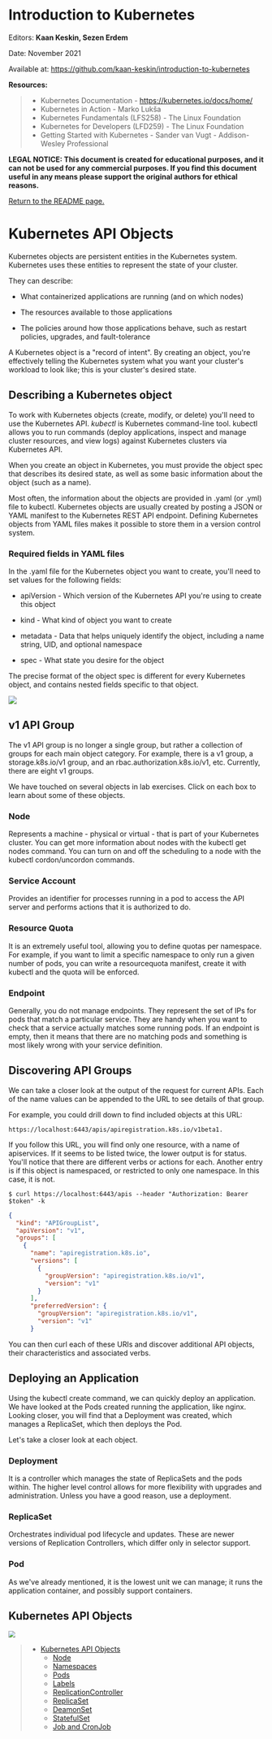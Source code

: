 # Introduction to Kubernetes

Editors: **Kaan Keskin, Sezen Erdem**

Date: November 2021

Available at: https://github.com/kaan-keskin/introduction-to-kubernetes

**Resources:**

> - Kubernetes Documentation - https://kubernetes.io/docs/home/
> - Kubernetes in Action - Marko Lukša 
> - Kubernetes Fundamentals (LFS258) - The Linux Foundation
> - Kubernetes for Developers (LFD259) - The Linux Foundation
> - Getting Started with Kubernetes - Sander van Vugt - Addison-Wesley Professional

**LEGAL NOTICE: This document is created for educational purposes, and it can not be used for any commercial purposes. If you find this document useful in any means please support the original authors for ethical reasons.** 

[Return to the README page.](README.md)

# Kubernetes API Objects

Kubernetes objects are persistent entities in the Kubernetes system. Kubernetes uses these entities to represent the state of your cluster. 

They can describe:

* What containerized applications are running (and on which nodes)

* The resources available to those applications

* The policies around how those applications behave, such as restart policies, upgrades, and fault-tolerance

A Kubernetes object is a "record of intent". By creating an object, you're effectively telling the Kubernetes system what you want your cluster's workload to look like; this is your cluster's desired state.

## Describing a Kubernetes object

To work with Kubernetes objects (create, modify, or delete) you'll need to use the Kubernetes API. <i>kubectl</i> is Kubernetes command-line tool. kubectl allows you to run commands (deploy applications, inspect and manage cluster resources, and view logs) against Kubernetes clusters via Kubernetes API.

When you create an object in Kubernetes, you must provide the object spec that describes its desired state, as well as some basic information about the object (such as a name).

Most often, the information about the objects are provided in .yaml (or .yml) file to kubectl. Kubernetes objects are usually created by posting a JSON or YAML manifest to the Kubernetes REST API endpoint. Defining Kubernetes objects from YAML files makes it possible to store them in a version control system.

### Required fields in YAML files

In the .yaml file for the Kubernetes object you want to create, you'll need to set values for the following fields:

* apiVersion - Which version of the Kubernetes API you're using to create this object

* kind - What kind of object you want to create
* metadata - Data that helps uniquely identify the object, including a name string, UID, and optional namespace
* spec - What state you desire for the object

The precise format of the object spec is different for every Kubernetes object, and contains nested fields specific to that object. 

<img src=".\images\p3_example_yaml.jpg"/>

## v1 API Group

The v1 API group is no longer a single group, but rather a collection of groups for each main object category. For example, there is a v1 group, a storage.k8s.io/v1 group, and an rbac.authorization.k8s.io/v1, etc. Currently, there are eight v1 groups.

We have touched on several objects in lab exercises. Click on each box to learn about some of these objects.

### Node

Represents a machine - physical or virtual - that is part of your Kubernetes cluster. You can get more information about nodes with the kubectl get nodes command. You can turn on and off the scheduling to a node with the kubectl cordon/uncordon commands.

### Service Account

Provides an identifier for processes running in a pod to access the API server and performs actions that it is authorized to do.

### Resource Quota

It is an extremely useful tool, allowing you to define quotas per namespace. For example, if you want to limit a specific namespace to only run a given number of pods, you can write a resourcequota manifest, create it with kubectl and the quota will be enforced.

### Endpoint

Generally, you do not manage endpoints. They represent the set of IPs for pods that match a particular service. They are handy when you want to check that a service actually matches some running pods. If an endpoint is empty, then it means that there are no matching pods and something is most likely wrong with your service definition.

## Discovering API Groups

We can take a closer look at the output of the request for current APIs. Each of the name values can be appended to the URL to see details of that group. 

For example, you could drill down to find included objects at this URL:

    https://localhost:6443/apis/apiregistration.k8s.io/v1beta1.

If you follow this URL, you will find only one resource, with a name of apiservices. If it seems to be listed twice, the lower output is for status. You'll notice that there are different verbs or actions for each. Another entry is if this object is namespaced, or restricted to only one namespace. In this case, it is not. 

```shell
$ curl https://localhost:6443/apis --header "Authorization: Bearer $token" -k
```

```json
{ 
  "kind": "APIGroupList", 
  "apiVersion": "v1", 
  "groups": [ 
    { 
      "name": "apiregistration.k8s.io", 
      "versions": [ 
        { 
          "groupVersion": "apiregistration.k8s.io/v1", 
          "version": "v1" 
        } 
      ], 
      "preferredVersion": { 
        "groupVersion": "apiregistration.k8s.io/v1", 
        "version": "v1" 
      } 
```

You can then curl each of these URIs and discover additional API objects, their characteristics and associated verbs.

## Deploying an Application

Using the kubectl create command, we can quickly deploy an application. We have looked at the Pods created running the application, like nginx. Looking closer, you will find that a Deployment was created, which manages a ReplicaSet, which then deploys the Pod.

Let's take a closer look at each object. 

### Deployment

It is a controller which manages the state of ReplicaSets and the pods within. The higher level control allows for more flexibility with upgrades and administration. Unless you have a good reason, use a deployment.

### ReplicaSet

Orchestrates individual pod lifecycle and updates. These are newer versions of Replication Controllers, which differ only in selector support.

### Pod

As we've already mentioned, it is the lowest unit we can manage; it runs the application container, and possibly support containers.

## Kubernetes API Objects

<img src=".\images\kubernetes-api-objects-primitives.png" style="zoom:80%;" />

> - [Kubernetes API Objects](KubernetesAPIObjects.md)
>   - [Node](Node.md)
>   - [Namespaces](Namespaces.md)
>   - [Pods](Pods.md)
>   - [Labels](Labels.md)
>   - [ReplicationController](ReplicationController.md)
>   - [ReplicaSet](ReplicaSet.md)
>   - [DeamonSet](DeamonSets.md)
>   - [StatefulSet](StatefulSet.md)
>   - [Job and CronJob](JobAndCronJob.md)
